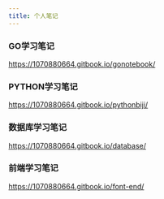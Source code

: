 ```yaml
---
title: 个人笔记
---
```


### GO学习笔记

 https://1070880664.gitbook.io/gonotebook/ 

###  PYTHON学习笔记

 https://1070880664.gitbook.io/pythonbiji/ 

### 数据库学习笔记

 https://1070880664.gitbook.io/database/ 

### 前端学习笔记

 https://1070880664.gitbook.io/font-end/ 

